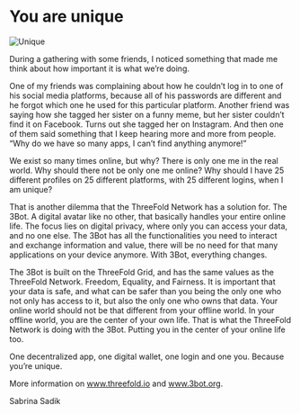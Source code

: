# You are unique

![Unique](https://images.unsplash.com/photo-1470439058509-295625152166?ixlib=rb-1.2.1&ixid=eyJhcHBfaWQiOjEyMDd9&auto=format&fit=crop&w=1506&q=80)



During a gathering with some friends, I noticed something that made me think about how important it is what we’re doing. 

One of my friends was complaining about how he couldn’t log in to one of his social media platforms, because all of his passwords are different and he forgot which one he used for this particular platform. Another friend was saying how she tagged her sister on a funny meme, but her sister couldn’t find it on Facebook. Turns out she tagged her on Instagram. And then one of them said something that I keep hearing more and more from people. “Why do we have so many apps, I can’t find anything anymore!” 

We exist so many times online, but why? There is only one me in the real world. Why should there not be only one me online? Why should I have 25 different profiles on 25 different platforms, with 25 different logins, when I am unique? 

That is another dilemma that the ThreeFold Network has a solution for. The 3Bot. A digital avatar like no other, that basically handles your entire online life. The focus lies on digital privacy, where only you can access your data, and no one else. The 3Bot has all the functionalities you need to interact and exchange information and value, there will be no need for that many applications on your device anymore. With 3Bot, everything changes. 

The 3Bot is built on the ThreeFold Grid, and has the same values as the ThreeFold Network. Freedom, Equality, and Fairness. It is important that your data is safe, and what can be safer than you being the only one who not only has access to it, but also the only one who owns that data. Your online world should not be that different from your offline world. In your offline world, you are the center of your own life. That is what the ThreeFold Network is doing with the 3Bot. Putting you in the center of your online life too. 

One decentralized app, one digital wallet, one login and one you. Because you’re unique. 

More information on www.threefold.io and www.3bot.org. 

Sabrina Sadik
